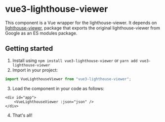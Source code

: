 # vue3-lighthouse-viewer
This component is a Vue wrapper for the lighthouse-viewer.
It depends on [lighthouse-viewer](../lighthouse-viewer), package that exports the original lighthouse-viewer from Google as an ES modules package.

## Getting started
1. Install using `npm install vue3-lighthouse-viewer` or `yarn add vue3-lighthouse-viewer`
2. Import in your project:
```ts
import VueLighthouseViewer from "vue3-lighthouse-viewer";
```
3. Load the component in your code as follows:
```vue
<div id="app">
    <VueLighthouseViewer :json="json" />
</div>
```
4. That's all!

